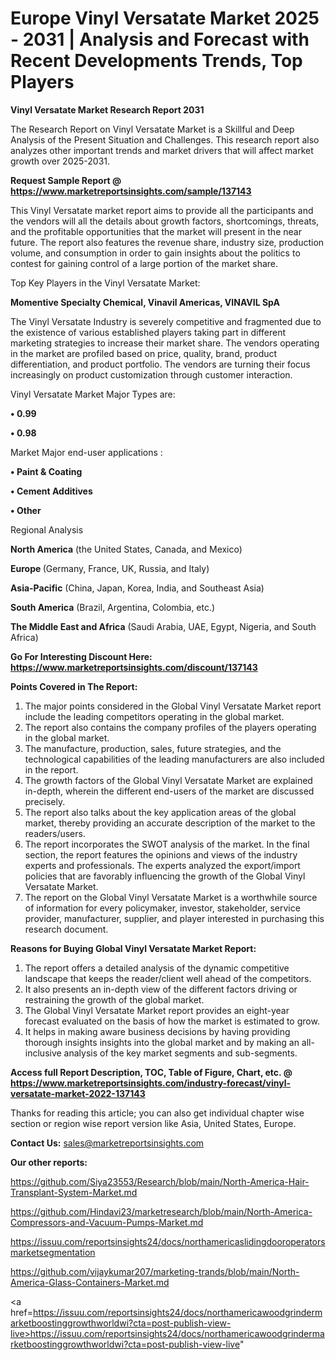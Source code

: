 # Europe Vinyl Versatate Market 2025 - 2031 | Analysis and Forecast with Recent Developments Trends, Top Players

<strong>Vinyl Versatate Market Research Report 2031</strong>

The Research Report on Vinyl Versatate Market is a Skillful and Deep Analysis of the Present Situation and Challenges. This research report also analyzes other important trends and market drivers that will affect market growth over 2025-2031.

<strong>Request Sample Report @ <a href=https://www.marketreportsinsights.com/sample/137143>https://www.marketreportsinsights.com/sample/137143</a></strong>

This Vinyl Versatate market report aims to provide all the participants and the vendors will all the details about growth factors, shortcomings, threats, and the profitable opportunities that the market will present in the near future. The report also features the revenue share, industry size, production volume, and consumption in order to gain insights about the politics to contest for gaining control of a large portion of the market share.

Top Key Players in the Vinyl Versatate Market:

<strong>Momentive Specialty Chemical, Vinavil Americas, VINAVIL SpA</strong>

The Vinyl Versatate Industry is severely competitive and fragmented due to the existence of various established players taking part in different marketing strategies to increase their market share. The vendors operating in the market are profiled based on price, quality, brand, product differentiation, and product portfolio. The vendors are turning their focus increasingly on product customization through customer interaction.

Vinyl Versatate Market Major Types are:

<strong>• 0.99

• 0.98</strong>

Market Major end-user applications :

<strong>• Paint & Coating

• Cement Additives

• Other</strong>

Regional Analysis

</u><strong><b>North America</b></strong> (the United States, Canada, and Mexico)

<strong><b>Europe </b></strong>(Germany, France, UK, Russia, and Italy)

<strong><b>Asia-Pacific</b></strong> (China, Japan, Korea, India, and Southeast Asia)

<strong><b>South America</b></strong> (Brazil, Argentina, Colombia, etc.)

<strong><b>The Middle East and Africa</b></strong> (Saudi Arabia, UAE, Egypt, Nigeria, and South Africa)

<strong>Go For Interesting Discount Here: <a href=https://www.marketreportsinsights.com/discount/137143>https://www.marketreportsinsights.com/discount/137143</a></strong>

<strong>Points Covered in The Report:</strong>
<ol>
  <li>The major points considered in the Global Vinyl Versatate Market report include the leading competitors operating in the global market.</li>
  <li>The report also contains the company profiles of the players operating in the global market.</li>
  <li>The manufacture, production, sales, future strategies, and the technological capabilities of the leading manufacturers are also included in the report.</li>
  <li>The growth factors of the Global Vinyl Versatate Market are explained in-depth, wherein the different end-users of the market are discussed precisely.</li>
  <li>The report also talks about the key application areas of the global market, thereby providing an accurate description of the market to the readers/users.</li>
  <li>The report incorporates the SWOT analysis of the market. In the final section, the report features the opinions and views of the industry experts and professionals. The experts analyzed the export/import policies that are favorably influencing the growth of the Global Vinyl Versatate Market.</li>
  <li>The report on the Global Vinyl Versatate Market is a worthwhile source of information for every policymaker, investor, stakeholder, service provider, manufacturer, supplier, and player interested in purchasing this research document.</li>
</ol>
<strong>Reasons for Buying Global Vinyl Versatate Market Report:</strong>

<ol>
  <li>The report offers a detailed analysis of the dynamic competitive landscape that keeps the reader/client well ahead of the competitors.</li>
  <li>It also presents an in-depth view of the different factors driving or restraining the growth of the global market.</li>
  <li>The Global Vinyl Versatate Market report provides an eight-year forecast evaluated on the basis of how the market is estimated to grow.</li>
  <li>It helps in making aware business decisions by having providing thorough insights insights into the global market and by making an all-inclusive analysis of the key market segments and sub-segments.</li>
</ol>
<strong>Access full Report Description, TOC, Table of Figure, Chart, etc. @ <a href=https://www.marketreportsinsights.com/industry-forecast/vinyl-versatate-market-2022-137143>https://www.marketreportsinsights.com/industry-forecast/vinyl-versatate-market-2022-137143</a></strong>


Thanks for reading this article; you can also get individual chapter wise section or region wise report version like Asia, United States, Europe.

<strong>Contact Us:</strong>
sales@marketreportsinsights.com

<strong>Our other reports:</strong>

<a href=https://github.com/Siya23553/Research/blob/main/North-America-Hair-Transplant-System-Market.md>https://github.com/Siya23553/Research/blob/main/North-America-Hair-Transplant-System-Market.md</a>

<a href=https://github.com/Hindavi23/marketresearch/blob/main/North-America-Compressors-and-Vacuum-Pumps-Market.md>https://github.com/Hindavi23/marketresearch/blob/main/North-America-Compressors-and-Vacuum-Pumps-Market.md</a>

<a href=https://issuu.com/reportsinsights24/docs/northamericaslidingdooroperatorsmarketsegmentation>https://issuu.com/reportsinsights24/docs/northamericaslidingdooroperatorsmarketsegmentation</a>

<a href=https://github.com/vijaykumar207/marketing-trands/blob/main/North-America-Glass-Containers-Market.md>https://github.com/vijaykumar207/marketing-trands/blob/main/North-America-Glass-Containers-Market.md</a>

<a href=https://issuu.com/reportsinsights24/docs/northamericawoodgrindermarketboostinggrowthworldwi?cta=post-publish-view-live>https://issuu.com/reportsinsights24/docs/northamericawoodgrindermarketboostinggrowthworldwi?cta=post-publish-view-live</a>"
